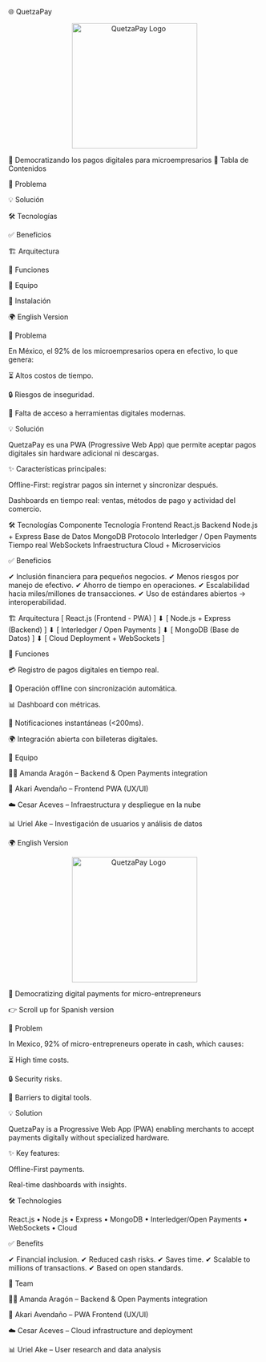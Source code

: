 🌐 QuetzaPay
<p align="center"> <img src="https://github.com/AmAr-2151/Quetzacode/blob/main/assets/Logo.png" alt="QuetzaPay Logo" width="250"/> </p>








🚀 Democratizando los pagos digitales para microempresarios
📖 Tabla de Contenidos

📌 Problema

💡 Solución

🛠️ Tecnologías

✅ Beneficios

🏗️ Arquitectura

🔑 Funciones

👥 Equipo

📂 Instalación

🌍 English Version

📌 Problema

En México, el 92% de los microempresarios opera en efectivo, lo que genera:

⏳ Altos costos de tiempo.

🔒 Riesgos de inseguridad.

🚫 Falta de acceso a herramientas digitales modernas.




💡 Solución

QuetzaPay es una PWA (Progressive Web App) que permite aceptar pagos digitales sin hardware adicional ni descargas.

✨ Características principales:

Offline-First: registrar pagos sin internet y sincronizar después.

Dashboards en tiempo real: ventas, métodos de pago y actividad del comercio.

🛠️ Tecnologías
Componente	          Tecnología
Frontend	                       React.js
Backend	                       Node.js + Express
Base de Datos	            MongoDB
Protocolo	                       Interledger / Open Payments
Tiempo real	                       WebSockets
Infraestructura	            Cloud + Microservicios


✅ Beneficios

✔ Inclusión financiera para pequeños negocios.
✔ Menos riesgos por manejo de efectivo.
✔ Ahorro de tiempo en operaciones.
✔ Escalabilidad hacia miles/millones de transacciones.
✔ Uso de estándares abiertos → interoperabilidad.

🏗️ Arquitectura
[ React.js (Frontend - PWA) ] 
        ⬇
[ Node.js + Express (Backend) ]
        ⬇
[ Interledger / Open Payments ]
        ⬇
[ MongoDB (Base de Datos) ]
        ⬇
[ Cloud Deployment + WebSockets ]



🔑 Funciones

💳 Registro de pagos digitales en tiempo real.

📶 Operación offline con sincronización automática.

📊 Dashboard con métricas.

🔔 Notificaciones instantáneas (<200ms).

🌍 Integración abierta con billeteras digitales.


👥 Equipo

👩‍💻 Amanda Aragón – Backend & Open Payments integration

🎨 Akari Avendaño – Frontend PWA (UX/UI)

☁️ Cesar Aceves – Infraestructura y despliegue en la nube

📊 Uriel Ake – Investigación de usuarios y análisis de datos





🌍 English Version
<p align="center"> <img src="https://github.com/AmAr-2151/Quetzacode/blob/main/assets/Logo.png" alt="QuetzaPay Logo" width="250"/> </p>
🚀 Democratizing digital payments for micro-entrepreneurs

👉 Scroll up for Spanish version

📌 Problem

In Mexico, 92% of micro-entrepreneurs operate in cash, which causes:

⏳ High time costs.

🔒 Security risks.

🚫 Barriers to digital tools.

💡 Solution

QuetzaPay is a Progressive Web App (PWA) enabling merchants to accept payments digitally without specialized hardware.


✨ Key features:

Offline-First payments.

Real-time dashboards with insights.

🛠️ Technologies

React.js • Node.js • Express • MongoDB • Interledger/Open Payments • WebSockets • Cloud

✅ Benefits

✔ Financial inclusion.
✔ Reduced cash risks.
✔ Saves time.
✔ Scalable to millions of transactions.
✔ Based on open standards.

👥 Team

👩‍💻 Amanda Aragón – Backend & Open Payments integration

🎨 Akari Avendaño – PWA Frontend (UX/UI)

☁️ Cesar Aceves – Cloud infrastructure and deployment

📊 Uriel Ake – User research and data analysis


